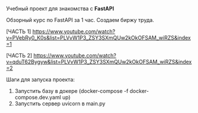 Учебный проект для знакомства с **FastAPI**


Обзорный курс по FastAPI за 1 час. Создаем биржу труда.

[ЧАСТЬ 1] https://www.youtube.com/watch?v=PVebRy0_K0s&list=PLVvW1P3_ZSY3SXmQUw2kOkOFSAM_wiRZS&index=1

[ЧАСТЬ 2] https://www.youtube.com/watch?v=qduT62Bygyw&list=PLVvW1P3_ZSY3SXmQUw2kOkOFSAM_wiRZS&index=2


Шаги для запуска проекта:
 1. Запустить базу в докере (docker-compose -f docker-compose.dev.yaml up)
 2. Запустить сервер uvicorn в main.py
